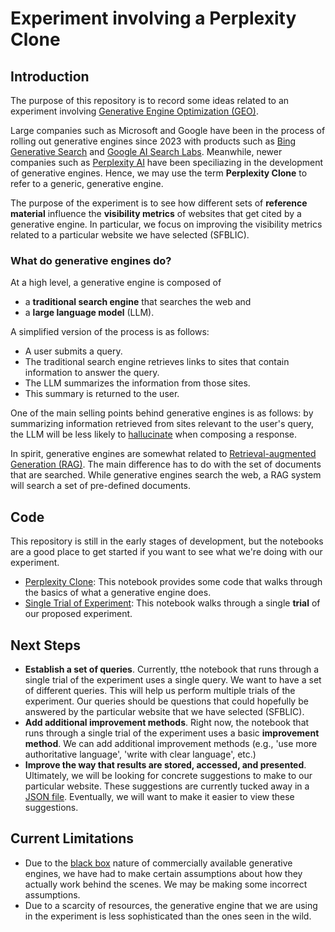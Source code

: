 # Experiment involving a Perplexity Clone

## Introduction

The purpose of this repository is to record some ideas related to an experiment involving [Generative Engine Optimization (GEO)](https://arxiv.org/abs/2311.09735).

Large companies such as Microsoft and Google have been in the process of rolling out generative engines since 2023 with products such as [Bing Generative Search](https://blogs.bing.com/search/July-2024/generativesearch) and [Google AI Search Labs](https://blog.google/products/search/generative-ai-search/). Meanwhile, newer companies such as [Perplexity AI](https://en.wikipedia.org/wiki/Perplexity_AI) have been speciliazing in the development of generative engines.  Hence, we may use the term **Perplexity Clone** to refer to a generic, generative engine.

The purpose of the experiment is to see how different sets of **reference material** influence the **visibility metrics** of websites that get cited by a generative engine. In particular, we focus on improving the visibility metrics related to a particular website we have selected (SFBLIC).

### What do generative engines do?

At a high level, a generative engine is composed of 

- a **traditional search engine** that searches the web and
- a **large language model** (LLM).

A simplified version of the process is as follows:

- A user submits a query.
- The traditional search engine retrieves links to sites that contain information to answer the query.
- The LLM summarizes the information from those sites.
- This summary is returned to the user.  

One of the main selling points behind generative engines is as follows: by summarizing information retrieved from sites relevant to the user's query, the LLM will be less likely to [hallucinate](https://www.ibm.com/topics/ai-hallucinations) when composing a response.

In spirit, generative engines are somewhat related to [Retrieval-augmented Generation (RAG)](https://en.wikipedia.org/wiki/Retrieval-augmented_generation).   The main difference has to do with the set of documents that are searched.  While generative engines search the web, a RAG system will search a set of pre-defined documents.

## Code 

This repository is still in the early stages of development, but the notebooks are a good place to get started if you want to see what we're doing with our experiment.

- [Perplexity Clone](notebooks/perplexity-clone.ipynb): This notebook provides some code that walks through the basics of what a generative engine does.
- [Single Trial of Experiment](notebooks/run-through-single-trial-of-experiment.ipynb): This notebook walks through a single **trial** of our proposed experiment.

## Next Steps

- **Establish a set of queries**.  Currently, tthe notebook that runs through a single trial of the experiment uses a single query.  We want to have a set of different queries.  This will help us perform multiple trials of the experiment.  Our queries should be questions that could hopefully be answered by the particular website that we have selected (SFBLIC).
- **Add additional improvement methods**.  Right now, the notebook that runs through a single trial of the experiment uses a basic **improvement method**.  We can add additional improvement methods (e.g., 'use more authoritative language', 'write with clear language', etc.)
- **Improve the way that results are stored, accessed, and presented**.  Ultimately, we will be looking for concrete suggestions to make to our particular website.  These suggestions are currently tucked away in a [JSON file](data/ImproverModelResponses/1.json).  Eventually, we will want to make it easier to view these suggestions.

## Current Limitations

- Due to the [black box](https://en.wikipedia.org/wiki/Black_box) nature of commercially available generative engines, we have had to make certain assumptions about how they actually work behind the scenes.  We may be making some incorrect assumptions.
- Due to a scarcity of resources, the generative engine that we are using in the experiment is less sophisticated than the ones seen in the wild.

